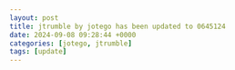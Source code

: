 ```yaml
---
layout: post
title: jtrumble by jotego has been updated to 0645124
date: 2024-09-08 09:28:44 +0000
categories: [jotego, jtrumble]
tags: [update]
---
```


